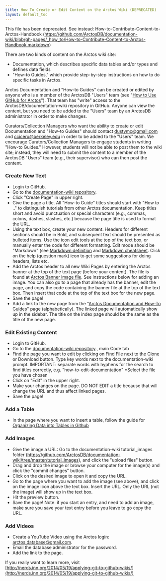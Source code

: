 ```yaml
---
title: How To Create or Edit Content on the Arctos Wiki (DEPRECATED)
layout: default_toc
---
```

This file has been deprecated. See instead: How-to-Contribute-Content-to-Arctos-Handbook (https://github.com/ArctosDB/documentation-wiki/blob/gh-pages/_how_to/How-to-Contribute-Content-to-Arctos-Handbook.markdown)

There are two kinds of content on the Arctos wiki site:
* Documentation, which describes specific data tables and/or types and defines data fields
* "How-to Guides," which provide step-by-step instructions on how to do specific tasks in Arctos.

Arctos Documentation and "How-to Guides" can be created or edited by anyone who is a member of the ArctosDB "Users" team (see "[How to Use GitHub for Arctos](https://github.com/ArctosDB/documentation-wiki/wiki/How-to-Use-Github-for-Arctos)"). That team has "write" access to the ArctosDB/documentation-wiki repository in GitHub. Anyone can view the content, but you need to be added to the "Users" team by an ArctosDB administrator in order to make changes.

Curators/Collection Managers who want the ability to create or edit Documentation and "How-to Guides" should contact dustymc@gmail.com and ccicero@berkeley.edu in order to be added to the "Users" team. We encourage Curators/Collection Managers to engage students in writing "How-to Guides." However, students will not be able to post them to the wiki site; instead, they will need to submit the content to a member of the ArctosDB "Users" team (e.g., their supervisor) who can then post the content.

### Create New Text

* Login to GitHub.
* Go to the [documentation-wiki repository](https://github.com/ArctosDB/documentation-wiki/wiki).
* Click "Create Page" in upper right.
* Give the page a title. All "How-to Guide" titles should start with "How to .." to distinguish tutorials from other Arctos documentation. Keep titles short and avoid punctuation or special characters (e.g., commas, colons, dashes, slashes, etc.) because the page title is used to format the URL.
* Using the text box, create your new content. Headers for different sections should be in Bold, and subsequent text should be presented as bulleted items. Use the icon edit tools at the top of the text box, or manually enter the code for different formatting. Edit mode should be "Markdown" (see [Markdown definition](https://en.wikipedia.org/wiki/Markdown) and [Markdown cheatsheet](https://github.com/adam-p/markdown-here/wiki/Markdown-Cheatsheet). Click on the help (question mark) icon to get some suggestions for doing headers, lists etc.
* Add the Arctos header to all new Wiki Pages by entering the Arctos banner at the top of the text page (before your content). The file is found at [Arctos Banner image file](https://github.com/ArctosDB/documentation-wiki/blob/master/tutorial_images/arctoscolorbanner.png). See instructions below for adding an image. You can also go to a page that already has the banner, edit the page, and copy the code containing the banner file at the top of the text box. Then insert that code at the top of the text box for the new page.
* Save the page!
* Add a link to the new page from the "[Arctos Documentation and How-To Guides](https://github.com/ArctosDB/documentation-wiki/wiki/Index-to-Arctos-Documentation-and-How-To-Guides)" page (alphabetically). The linked page will automatically show up in the sidebar. The title on the index page should be the same as the title of the new page.

### Edit Existing Content

* Login to GitHub.
* Go to the [documentation-wiki repository](https://github.com/ArctosDB/documentation-wiki/wiki)., main Code tab
* Find the page you want to edit by clicking on Find File next to the Clone or Download button. Type key words next to the documentation-wiki prompt. IMPORTANT: separate words with hyphens for the search to find titles correctly, e.g.
  "how-to-edit-documentation"
*Select the file you have chosen
* Click on "Edit" in the upper right.
* Make your changes on the page. DO NOT EDIT a title because that will change the URL and thus affect linked pages.
* Save the page!

### Add a Table

* In the page where you want to insert a table, follow the guide for [Organizing Data into Tables in Github](https://help.github.com/articles/organizing-information-with-tables)

### Add Images

* Give the image a URL: Go to the documentation-wiki tutorial_images folder (https://github.com/ArctosDB/documentation-wiki/tree/master/tutorial_images), and click the "upload files" button.
* Drag and drop the image or browse your computer for the image(s) and click the "commit changes" button.
* Click on the desired image to open it and copy the URL.
* Go to the page where you want to add the image (see above), and click on the image icon above the text box. Insert the URL. Only the URL (not the image) will show up in the text box.
* Hit the preview button.
* Save the page! Note: if you start an entry, and need to add an image, make sure you save your text entry before you leave to go copy the URL.

### Add Videos

* Create a YouTube Video using the Arctos login: arctos.database@gmail.com.
* Email the database administrator for the password.
* Add the link to the page.



If you really want to learn more, visit [http://nerds.inn.org/2014/05/19/applying-git-to-github-wikis/](http://nerds.inn.org/2014/05/19/applying-git-to-github-wikis/)
